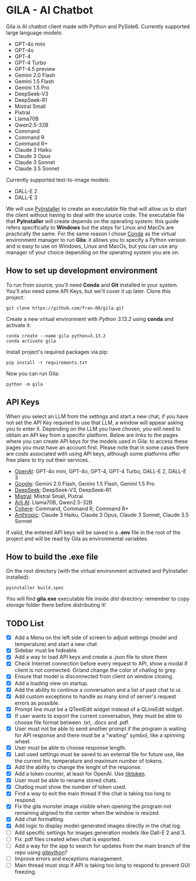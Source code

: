 # GILA - AI Chatbot

Gila is AI chatbot client made with Python and PySide6.
Currently supported large language models:

- GPT-4o mini
- GPT-4o
- GPT-4
- GPT-4 Turbo
- GPT-4.5 preview
- Gemini 2.0 Flash
- Gemini 1.5 Flash
- Gemini 1.5 Pro
- DeepSeek-V3
- DeepSeek-R1
- Mistral Small
- Pixtral
- Llama70B
- Qwen2.5-32B
- Command
- Command R
- Command R+
- Claude 3 Haiku
- Claude 3 Opus
- Claude 3 Sonnet
- Claude 3.5 Sonnet

Currently supported text-to-image models:

- DALL-E 2
- DALL-E 3

We will use [PyInstaller](https://pyinstaller.org/en/stable/operating-mode.html) to create an executable file that will allow us to start the client without having to deal with the source code. The executable file that **PyInstaller** will create depends on the operating system: this guide refers specifically to **Windows** but the steps for Linux and MacOs are practically the same. For the same reason I chose [Conda](https://docs.conda.io/projects/conda/en/latest/user-guide/getting-started.html) as the virtual environment manager to run **Gila**: it allows you to specify a Python version and is easy to use on Windows, Linux and MacOs, but you can use any manager of your choice depending on the operating system you are on.

## How to set up development environment

To run from source, you'll need **Conda** and **Git** installed in your system. You'll also need some API Keys, but we'll cover it up later. Clone this project:

```shell
git clone https://github.com/fran-00/gila.git
```

Create a new virtual environment with *Python 3.13.2* using **conda** and activate it:

```shell
conda create --name gila python=3.13.2
conda activate gila
```

Install project's required packages via pip:

```shell
pip install -r requirements.txt
```

Now you can run Gila:

```shell
python -m gila
```

## API Keys

When you select an LLM from the settings and start a new chat, if you have not set the API Key required to use that LLM, a window will appear asking you to enter it. Depending on the LLM you have chosen, you will need to obtain an API key from a specific platform. Below are links to the pages where you can create API keys for the models used in Gila: to access these pages you must have an account first. Please note that in some cases there are costs associated with using API keys, although some platforms offer free plans to try out their services.

- [OpenAI](https://platform.openai.com/settings/organization/general): GPT-4o mini, GPT-4o, GPT-4, GPT-4 Turbo, DALL-E 2, DALL-E 3
- [Google](https://aistudio.google.com/app/apikey): Gemini 2.0 Flash, Gemini 1.5 Flash, Gemini 1.5 Pro
- [DeepSeek](https://platform.deepseek.com/api_keys): DeepSeek-V3, DeepSeek-R1
- [Mistral](https://console.mistral.ai/api-keys): Mistral Small, Pixtral
- [Arli AI](https://www.arliai.com/account): Llama70B, Qwen2.5-32B
- [Cohere](https://dashboard.cohere.com/api-keys): Command, Command R, Command R+
- [Anthropic](https://console.anthropic.com/settings/keys): Claude 3 Haiku, Claude 3 Opus, Claude 3 Sonnet, Claude 3.5 Sonnet

If valid, the entered API keys will be saved in a **.env** file in the root of the project and will be read by Gila as environmental variables.

## How to build the .exe file

On the root directory (with the virtual environment activated and PyInstaller installed):

```shell
pyinstaller build.spec
```

You will find **gila.exe** executable file inside *dist* directory: remember to copy *storage* folder there before distributing it!

## TODO List

- [x] Add a Menu on the left side of screen to adjust settings (model and temperature) and start a new chat
- [x] Sidebar must be hideable.
- [x] Add a way to load API keys and create a .json file to store them
- [x] Check Internet connection before every request to API, show a modal if client is not connected. Or/and change the color of chatlog to grey.
- [x] Ensure that model is disconnected from client on window closing.
- [x] Add a loading view on startup.
- [x] Add the ability to continue a conversation and a list of past chat to ui.
- [x] Add custom exceptions to handle as many kind of server's request errors as possible.
- [x] Prompt line must be a QTextEdit widget instead of a QLineEdit widget.
- [x] If user wants to export the current conversation, they must be able to choose file format between .txt, .docx and .pdf.
- [x] User must not be able to send another prompt if the program is waiting for API response and there must be a "waiting" symbol, like a spinning wheel.
- [x] User must be able to choose response length.
- [x] Last used settings must be saved to an external file for future use, like the current llm, temperature and maximum number of tokens.
- [x] Add the ability to change the lenght of the response.
- [x] Add a token counter, at least for OpenAI. Use [tiktoken](https://github.com/openai/tiktoken).
- [x] User must be able to rename stored chats.
- [x] Chatlog must show the number of token used.
- [x] Find a way to exit the main thread if the chat is taking too long to respond.
- [x] Fix the gila monster image visible when opening the program not remaining aligned to the center when the window is resized.
- [x] Add chat formatting.
- [x] Add logic to display model-generated images directly in the chat log.
- [ ] Add specific settings for images generation models like Dall-E 2 and 3.
- [ ] Fix .pdf files created when chat is exported.
- [ ] Add a way for the app to search for updates from the main branch of the repo using [gitpython](https://gitpython.readthedocs.io/en/stable/)?
- [ ] Improve errors and exceptions management.
- [ ] Main thread must stop if API is taking too long to respond to prevent GUI freezing.
